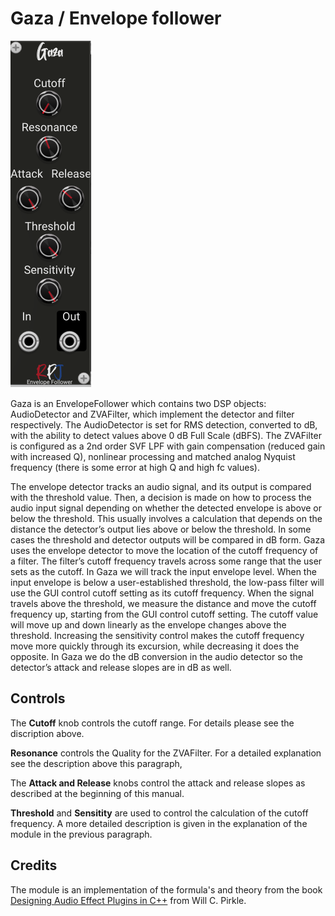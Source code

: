 # Gaza / Envelope follower <a name="gaza"></a>
![gaza image](./gaza.png)

Gaza is an EnvelopeFollower which contains two DSP objects: AudioDetector and ZVAFilter, which  implement the detector and filter respectively. The AudioDetector is set for RMS detection, converted  to dB, with the ability to detect values above 0 dB Full Scale (dBFS). The ZVAFilter is configured as a 2nd order SVF LPF with gain compensation (reduced gain with increased Q), nonlinear processing and matched analog Nyquist frequency (there is some error at high Q  and high fc values). 

The envelope detector tracks an audio signal, and its output is compared with the threshold value. Then, a decision is made on how to process the audio input signal depending on whether the detected envelope is above or below the threshold. This usually involves a calculation that depends on the distance the detector’s output lies above or below the threshold. In some cases the threshold and detector outputs will be compared in dB form. Gaza uses the envelope detector to move the location of the cutoff frequency of a filter. The filter’s cutoff frequency travels across some range that the user sets as the cutoff. In Gaza we will track the input envelope level. When the input envelope is below a user-established threshold, the low-pass filter will use the GUI control cutoff setting as its cutoff frequency. When the signal travels above the threshold, we measure the distance and move the cutoff frequency up, starting from the GUI control cutoff setting. The cutoff value will move up and down linearly as the envelope changes above the threshold. Increasing the sensitivity control makes the cutoff frequency move more  quickly through its excursion, while decreasing it does the opposite. In Gaza we do the dB conversion in the audio detector so the detector’s attack and release slopes are in dB as well.

## Controls
The **Cutoff** knob controls the cutoff range. For details please see the discription above.

**Resonance** controls the Quality for the ZVAFilter. For a detailed explanation see the description above this paragraph,

The **Attack and Release** knobs control the attack and release slopes as described at the beginning of this manual.

**Threshold** and **Sensitity** are used to control the calculation of the cutoff frequency. A more detailed description is given in the explanation of the module in the previous paragraph.

## Credits
The module is an implementation of the formula's and theory from the book [Designing Audio Effect Plugins in C++](https://www.amazon.co.uk/Designing-Software-Synthesizer-Plugins-Audio/dp/0367510464) from Will C. Pirkle.